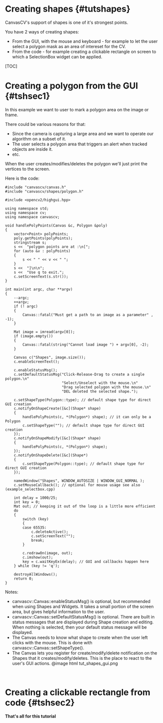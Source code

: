 Creating shapes {#tutshapes}
===============

CanvasCV's support of shapes is one of it's strongest points.

You have 2 ways of creating shapes:
* From the GUI, with the mouse and keyboard - for example to let the
user select a polygon mask as an area of intereset for the CV.
* From the code - for example creating a clickable rectangle on screen
to which a SelectionBox widget can be applied.

[TOC]

# Creating a polygon from the GUI {#tshsec1}
In this example we want to user to mark a polygon area on the image or
frame.

There could be various reasons for that:
* Since the camera is capturing a large area and we want to operate
our algorithm on a subset of it.
* The user selects a polygon area that triggers an alert when tracked
objects are inside it.
* etc.

When the user creates/modifies/deletes the polygon we'll just print the
vertices to the screen.

Here is the code:
~~~~~~~{.cpp}
#include "canvascv/canvas.h"
#include "canvascv/shapes/polygon.h"

#include <opencv2/highgui.hpp>

using namespace std;
using namespace cv;
using namespace canvascv;

void handlePolyPoints(Canvas &c, Polygon &poly)
{
    vector<Point> polyPoints;
    poly.getPoints(polyPoints);
    stringstream s;
    s <<  "polygon points are at :\n[";
    for (auto &v : polyPoints)
    {
        s << " " << v << " ";
    }
    s <<  "]\n\n";
    s <<  "Use q to exit.";
    c.setScreenText(s.str());
}

int main(int argc, char **argv)
{
    --argc;
    ++argv;
    if (! argc)
    {
        Canvas::fatal("Must get a path to an image as a parameter" , -1);
    }

    Mat image = imread(argv[0]);
    if (image.empty())
    {
        Canvas::fatal(string("Cannot load image ") + argv[0], -2);
    }

    Canvas c("Shapes", image.size());
    c.enableScreenText();

    c.enableStatusMsg();
    c.setDefaultStatusMsg("Click-Release-Drag to create a single polygon.\n"
                          "Select/Unselect with the mouse.\n"
                          "Drag selected polygon with the mouse.\n"
                          "DEL deleted the selected shape.");

    c.setShapeType(Polygon::type); // default shape type for direct GUI creation
    c.notifyOnShapeCreate([&c](Shape* shape)
    {
        handlePolyPoints(c, *(Polygon*) shape); // it can only be a Polygon
        c.setShapeType(""); // default shape type for direct GUI creation
    });
    c.notifyOnShapeModify([&c](Shape* shape)
    {
        handlePolyPoints(c, *(Polygon*) shape);
    });
    c.notifyOnShapeDelete([&c](Shape*)
    {
        c.setShapeType(Polygon::type); // default shape type for direct GUI creation
    });

    namedWindow("Shapes", WINDOW_AUTOSIZE | WINDOW_GUI_NORMAL );
    c.setMouseCallback(); // optional for mouse usage see also (example_selectbox.cpp)

    int delay = 1000/25;
    int key = 0;
    Mat out; // keeping it out of the loop is a little more efficient
    do
    {
        switch (key)
        {
        case 65535:
            c.deleteActive();
            c.setScreenText("");
            break;
        }

        c.redrawOn(image, out);
        c.imshow(out);
        key = c.waitKeyEx(delay); // GUI and callbacks happen here
    } while (key != 'q');

    destroyAllWindows();
    return 0;
}
~~~~~~~
Notes:
* canvascv::Canvas::enableStatusMsg() is optional, but recommended when
using Shapes and Widgets. It takes a small portion of the screen area,
but gives helpful information to the user.
* canvascv::Canvas::setDefaultStatusMsg() is optional. There are built
in status messages that are displayed during Shape creation and editing.
When nothing is selected, then your default status message will be
displayed.
* The Canvas needs to know what shape to create when the user left
clicks with the mouse. This is done with
canvascv::Canvas::setShapeType().
* The Canvas lets you register for create/modify/delete notification on
the Shapes that it creates/modify/deletes. This is the place to react to
the user's GUI actions.
@image html tut_shapes_gui.png
<BR>

# Creating a clickable rectangle from code {#tshsec2}

**That's all for this tutorial**
